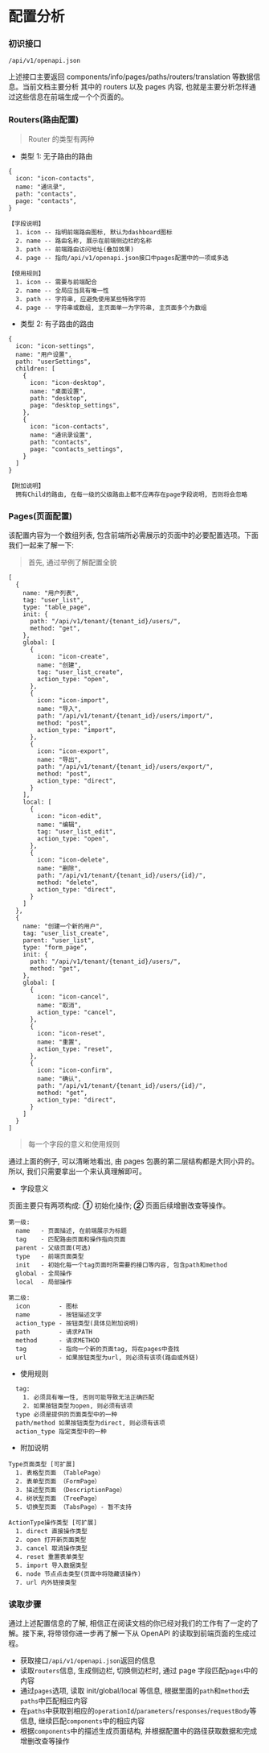 # 配置分析

### **初识接口**

    /api/v1/openapi.json

上述接口主要返回 components/info/pages/paths/routers/translation 等数据信息。当前文档主要分析
其中的 routers 以及 pages 内容, 也就是主要分析怎样通过这些信息在前端生成一个个页面的。

### **Routers(路由配置)**

> Router 的类型有两种

- 类型 1: 无子路由的路由

```
{
  icon: "icon-contacts",
  name: "通讯录",
  path: "contacts",
  page: "contacts",
}

【字段说明】
  1. icon -- 指明前端路由图标, 默认为dashboard图标
  2. name -- 路由名称, 展示在前端侧边栏的名称
  3. path -- 前端路由访问地址(叠加效果)
  4. page -- 指向/api/v1/openapi.json接口中pages配置中的一项或多选

【使用规则】
  1. icon -- 需要与前端配合
  2. name -- 全局应当具有唯一性
  3. path -- 字符串, 应避免使用某些特殊字符
  4. page -- 字符串或数组, 主页面单一为字符串, 主页面多个为数组
```

- 类型 2: 有子路由的路由

```
{
  icon: "icon-settings",
  name: "用户设置",
  path: "userSettings",
  children: [
    {
      icon: "icon-desktop",
      name: "桌面设置",
      path: "desktop",
      page: "desktop_settings",
    },
    {
      icon: "icon-contacts",
      name: "通讯录设置",
      path: "contacts",
      page: "contacts_settings",
    }
  ]
}

【附加说明】
  拥有Child的路由, 在每一级的父级路由上都不应再存在page字段说明, 否则将会忽略
```

### **Pages(页面配置)**

该配置内容为一个数组列表, 包含前端所必需展示的页面中的必要配置选项。下面我们一起来了解一下:

> 首先, 通过举例了解配置全貌

```
[
  {
    name: "用户列表",
    tag: "user_list",
    type: "table_page",
    init: {
      path: "/api/v1/tenant/{tenant_id}/users/",
      method: "get",
    },
    global: [
      {
        icon: "icon-create",
        name: "创建",
        tag: "user_list_create",
        action_type: "open",
      },
      {
        icon: "icon-import",
        name: "导入",
        path: "/api/v1/tenant/{tenant_id}/users/import/",
        method: "post",
        action_type: "import",
      },
      {
        icon: "icon-export",
        name: "导出",
        path: "/api/v1/tenant/{tenant_id}/users/export/",
        method: "post",
        action_type: "direct",
      }
    ],
    local: [
      {
        icon: "icon-edit",
        name: "编辑",
        tag: "user_list_edit",
        action_type: "open",
      },
      {
        icon: "icon-delete",
        name: "删除",
        path: "/api/v1/tenant/{tenant_id}/users/{id}/",
        method: "delete",
        action_type: "direct",
      }
    ]
  },
  {
    name: "创建一个新的用户",
    tag: "user_list_create",
    parent: "user_list",
    type: "form_page",
    init: {
      path: "/api/v1/tenant/{tenant_id}/users/",
      method: "get",
    },
    global: [
      {
        icon: "icon-cancel",
        name: "取消",
        action_type: "cancel",
      },
      {
        icon: "icon-reset",
        name: "重置",
        action_type: "reset",
      },
      {
        icon: "icon-confirm",
        name: "确认",
        path: "/api/v1/tenant/{tenant_id}/users/{id}/",
        method: "get",
        action_type: "direct",
      }
    ]
  }
]
```

> 每一个字段的意义和使用规则

通过上面的例子, 可以清晰地看出, 由 pages 包裹的第二层结构都是大同小异的。所以, 我们只需要拿出一个来认真理解即可。

- 字段意义

页面主要只有两项构成: **_①_** 初始化操作; **_②_** 页面后续增删改查等操作。

```
第一级:
  name   - 页面描述, 在前端展示为标题
  tag    - 匹配路由页面和操作指向页面
  parent - 父级页面(可选)
  type   - 前端页面类型
  init   - 初始化每一个tag页面时所需要的接口等内容, 包含path和method
  global - 全局操作
  local  - 局部操作

第二级:
  icon        - 图标
  name        - 按钮描述文字
  action_type - 按钮类型(具体见附加说明)
  path        - 请求PATH
  method      - 请求METHOD
  tag         - 指向一个新的页面tag, 将在pages中查找
  url         - 如果按钮类型为url, 则必须有该项(路由或外链)

```

- 使用规则

```
  tag:
    1. 必须具有唯一性, 否则可能导致无法正确匹配
    2. 如果按钮类型为open, 则必须有该项
  type 必须是提供的页面类型中的一种
  path/method 如果按钮类型为direct, 则必须有该项
  action_type 指定类型中的一种
```

- 附加说明

```
Type页面类型 [可扩展]
  1. 表格型页面 （TablePage）
  2. 表单型页面 （FormPage）
  3. 描述型页面 （DescriptionPage）
  4. 树状型页面 （TreePage）
  5. 切换型页面 （TabsPage）- 暂不支持

ActionType操作类型 [可扩展]
  1. direct 直接操作类型
  2. open 打开新页面类型
  3. cancel 取消操作类型
  4. reset 重置表单类型
  5. import 导入数据类型
  6. node 节点点击类型(页面中将隐藏该操作)
  7. url 内外链接类型

```

### **读取步骤**

通过上述配置信息的了解, 相信正在阅读文档的你已经对我们的工作有了一定的了解。接下来, 将带领你进一步再了解一下从 OpenAPI 的读取到前端页面的生成过程。

- 获取接口`/api/v1/openapi.json`返回的信息
- 读取`routers`信息, 生成侧边栏, 切换侧边栏时, 通过 page 字段匹配`pages`中的内容
- 通过`pages`选项, 读取 init/global/local 等信息, 根据里面的`path`和`method`去`paths`中匹配相应内容
- 在`paths`中获取到相应的`operationId`/`parameters`/`responses`/`requestBody`等信息, 继续匹配`components`中的相应内容
- 根据`components`中的描述生成页面结构, 并根据配置中的路径获取数据和完成增删改查等操作
